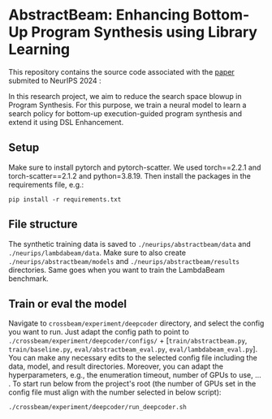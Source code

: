 # AbstractBeam: Enhancing Bottom-Up Program Synthesis using Library Learning

This repository contains the source code associated with the [paper](https://arxiv.org/abs/2405.17514) submited to NeurIPS 2024 :

In this research project, we aim to reduce the search space blowup in Program Synthesis. For this purpose, we train a neural model to learn a search
policy for bottom-up execution-guided program synthesis and extend it using DSL Enhancement.



## Setup
Make sure to install pytorch and pytorch-scatter.
We used torch==2.2.1 and torch-scatter==2.1.2 and python=3.8.19.
Then install the packages in the requirements file, e.g.:
```
pip install -r requirements.txt
```
## File structure

The synthetic training data is saved to  `./neurips/abstractbeam/data` and  `./neurips/lambdabeam/data`.
Make sure to also create `./neurips/abstractbeam/models` and `./neurips/abstractbeam/results` directories. Same goes when you want to train the LambdaBeam benchmark.

## Train or eval the model
Navigate to `crossbeam/experiment/deepcoder` directory, and select the config you want to run.
Just adapt the config path to point to `./crossbeam/experiment/deepcoder/configs/` + [`train/abstractbeam.py`, `train/baseline.py`, `eval/abstractbeam_eval.py`, `eval/lambdabeam_eval.py`].
You can make any necessary edits to the selected config file including the data, model, and result directories.
Moreover, you can adapt the hyperparameters, e.g., the enumeration timeout, number of GPUs to use, ... .
To start run below from the project's root (the number of GPUs set in the config file must align with the number selected in below script):

```
./crossbeam/experiment/deepcoder/run_deepcoder.sh
```

